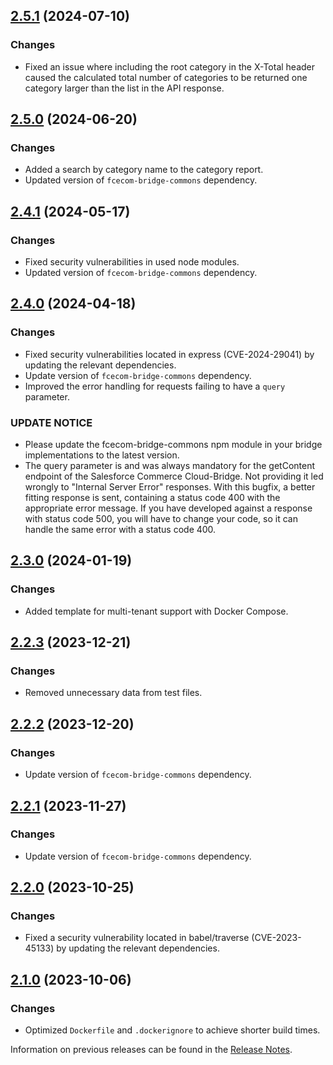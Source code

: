## [2.5.1](https://github.com/e-Spirit/fcecom-bridge-api-salesforce/compare/v2.5.0...v2.5.1) (2024-07-10)

### Changes
* Fixed an issue where including the root category in the X-Total header caused the calculated total number of categories to be returned one category larger than the list in the API response.

## [2.5.0](https://github.com/e-Spirit/fcecom-bridge-api-salesforce/compare/v2.4.1...v2.5.0) (2024-06-20)

### Changes
* Added a search by category name to the category report.
* Updated version of `fcecom-bridge-commons` dependency.

## [2.4.1](https://github.com/e-Spirit/fcecom-bridge-api-salesforce/compare/v2.4.0...v2.4.1) (2024-05-17)

### Changes
* Fixed security vulnerabilities in used node modules.
* Updated version of `fcecom-bridge-commons` dependency.

## [2.4.0](https://github.com/e-Spirit/fcecom-bridge-api-salesforce/compare/v2.3.0...v2.4.0) (2024-04-18)

### Changes
* Fixed security vulnerabilities located in express (CVE-2024-29041) by updating the relevant dependencies.
* Update version of `fcecom-bridge-commons` dependency.
* Improved the error handling for requests failing to have a `query` parameter.

### UPDATE NOTICE
* Please update the fcecom-bridge-commons npm module in your bridge implementations to the latest version.
* The query parameter is and was always mandatory for the getContent endpoint of the Salesforce Commerce Cloud-Bridge.
  Not providing it led wrongly to "Internal Server Error" responses.
  With this bugfix, a better fitting response is sent, containing a status code 400 with the appropriate error message.
  If you have developed against a response with status code 500, you will have to change your code, so it can handle the same error with a status code 400.

## [2.3.0](https://github.com/e-Spirit/fcecom-bridge-api-salesforce/compare/v2.2.3...v2.3.0) (2024-01-19)

### Changes
* Added template for multi-tenant support with Docker Compose.

## [2.2.3](https://github.com/e-Spirit/fcecom-bridge-api-salesforce/compare/v2.2.2...v2.2.3) (2023-12-21)

### Changes
* Removed unnecessary data from test files.

## [2.2.2](https://github.com/e-Spirit/fcecom-bridge-api-salesforce/compare/v2.2.1...v2.2.2) (2023-12-20)

### Changes
* Update version of `fcecom-bridge-commons` dependency.

## [2.2.1](https://github.com/e-Spirit/fcecom-bridge-api-salesforce/compare/v2.2.0...v2.2.1) (2023-11-27)

### Changes
* Update version of `fcecom-bridge-commons` dependency.

## [2.2.0](https://github.com/e-Spirit/fcecom-bridge-api-salesforce/compare/v2.1.0...v2.2.0) (2023-10-25)

### Changes
* Fixed a security vulnerability located in babel/traverse (CVE-2023-45133) by updating the relevant dependencies.

## [2.1.0](https://github.com/e-Spirit/fcecom-bridge-api-salesforce/compare/v2.0.0...v2.1.0) (2023-10-06)

### Changes
* Optimized `Dockerfile` and `.dockerignore` to achieve shorter build times.

Information on previous releases can be found in the [Release Notes](https://docs.e-spirit.com/ecom/fsconnect-com/FirstSpirit_Connect_for_Commerce_Releasenotes_EN.html).
